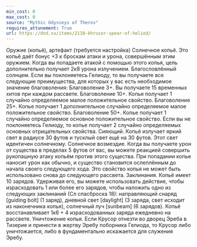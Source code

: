 ```yaml
---
min_cost: 0
max_cost: 0
source: "Mythic Odysseys of Theros"
requires_attunement: True
url: https://dnd.su/items/2110-khrusor-spear-of-heliod/
---
```


Оружие (копьё), артефакт (требуется настройка)
Солнечное копьё. Это копьё даёт бонус +3 к броскам атаки и урона, совершённым этим оружием. Когда вы попадаете атакой с помощью этого копья, цель дополнительно получает 2к8 урона излучением.
Благословлённый солнцем. Если вы поклоняетесь Гелиоду, то вы получаете все следующие преимущества, для которых у вас есть необходимое значение благоволения:
Благоволение 3+. Вы получаете 15 временных хитов при каждом рассвете.
Благоволение 10+. Копье получает 1 случайно определяемое малое положительное свойство.
Благоволение 25+. Копье получает 1 дополнительное случайно определяемое малое положительное свойство.
Благоволение 50+. Копье получает 1 случайно определяемое основное положительное свойство.
Если вы не поклоняетесь Гелиоду, то копье получает 2 случайно определяемых основных отрицательных свойства.
Сияющий. Копьё излучает яркий свет в радиусе 30 футов и тусклый свет ещё на 30 футов. Этот свет идентичен солнечному.
Солнечное возмездие. Когда вы получаете урон от существа в пределах 5 футов от вас, вы можете реакцией совершить рукопашную атаку копьём против этого существа. При попадании копье наносит урон как обычно, и существо становится ослеплённым до начала своего следующего хода. Это свойство копья не может быть использовано снова до следующего рассвета.
Заклинания. Копьё имеет 10 зарядов. Удерживая его, вы можете использовать действие, чтобы израсходовать 1 или более его зарядов, чтобы наложить одно из следующих заклинаний (Сл спасброска 18): направляющий снаряд [guiding bolt] (1 заряд), дневной свет [daylight] (3 заряда, свет исходит из наконечника копья), солнечный луч [sunbeam] (6 зарядов). Копьё восстанавливает 1к6 + 4 израсходованных заряда ежедневно на рассвете.
Уничтожение копья. Если Крусор отнезти во дворец Эреба в Тизерие и принести в жертву Эребу поборника Гелиода, то Крусор либо уничтожается, либо в фундаментально искажается для служения Эребу.